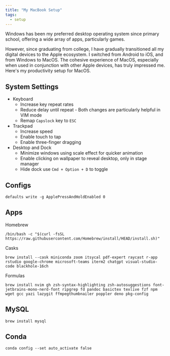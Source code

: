 ```yaml
---
title: "My MacBook Setup" 
tags: 
  - setup
---
```


Windows has been my preferred desktop operating system since primary school, offering a wide array of apps, particularly games.

However, since graduating from college, I have gradually transitioned all my digital devices to the Apple ecosystem. I switched from Android to iOS, and from Windows to MacOS. The cohesive experience of MacOS, especially when used in conjunction with other Apple devices, has truly impressed me. Here's my productivity setup for MacOS.

## System Settings

- Keyboard
  - Increase key repeat rates
  - Reduce delay until repeat - Both changes are particularly helpful in VIM mode
  - Remap `Capslock` key to `ESC`
- Trackpad
  - Increase speed
  - Enable touch to tap
  - Enable three-finger dragging
- Desktop and Dock
  - Minimize windows using scale effect for quicker animation
  - Enable clicking on wallpaper to reveal desktop, only in stage manager
  - Hide dock use `Cmd + Option + D` to toggle

## Configs

```shell
defaults write -g ApplePressAndHoldEnabled 0
```

## Apps

Homebrew

```shell
/bin/bash -c "$(curl -fsSL https://raw.githubusercontent.com/Homebrew/install/HEAD/install.sh)"
```

Casks

```shell
brew install --cask miniconda zoom itsycal pdf-expert raycast r-app rstudio google-chrome microsoft-teams iterm2 chatgpt visual-studio-code blackhole-16ch
```

Formulas

```shell
brew install nvim gh zsh-syntax-highlighting zsh-autosuggestions font-jetbrains-mono-nerd-font ripgrep fd pandoc basictex texlive fzf npm wget gcc yazi lazygit ffmpegthumbnailer poppler deno pkg-config
```

## MySQL

```shell
brew install mysql
```

## Conda

```shell
conda config --set auto_activate false
```
